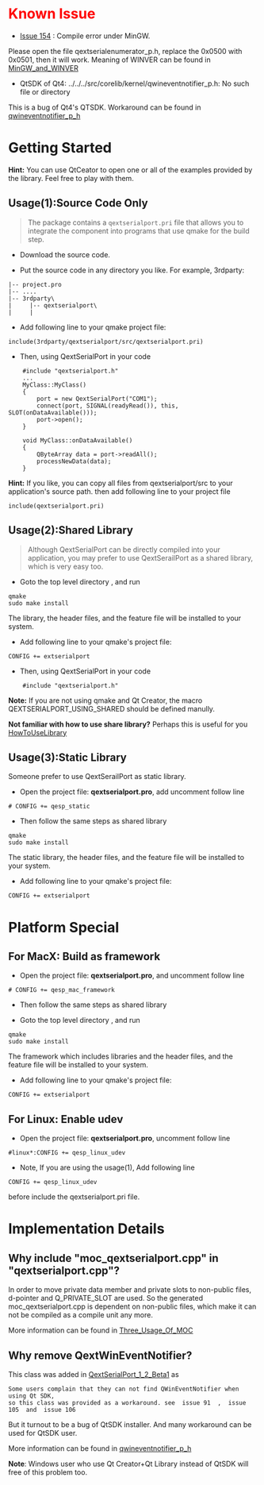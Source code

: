 

# <font color='red'>Known Issue</font> #

  * [Issue 154](https://code.google.com/p/qextserialport/issues/detail?id=154) : Compile error under MinGW.

Please open the file qextserialenumerator\_p.h, replace the 0x0500 with 0x0501, then it will work. Meaning of WINVER can be found in [MinGW\_and\_WINVER](MinGW_and_WINVER.md)

  * QtSDK of Qt4: ../../../src/corelib/kernel/qwineventnotifier\_p.h: No such file or directory

This is a bug of Qt4's QTSDK. Workaround can be found in [qwineventnotifier\_p\_h](qwineventnotifier_p_h.md)

# Getting Started #

**Hint:** You can use QtCeator to open one or all of the examples provided by the library. Feel free to play with them.

## Usage(1):Source Code Only ##

> The package contains a `qextserialport.pri` file that allows you to integrate the component into programs that use qmake for the build step.

  * Download the source code.

  * Put the source code in any directory you like. For example, 3rdparty:
```
|-- project.pro
|-- ....
|-- 3rdparty\
|     |-- qextserialport\
|     |
```

  * Add following line to your qmake project file:
```
include(3rdparty/qextserialport/src/qextserialport.pri)
```

  * Then, using QextSerialPort in your code
```
    #include "qextserialport.h"
    ...
    MyClass::MyClass()
    {
        port = new QextSerialPort("COM1");
        connect(port, SIGNAL(readyRead()), this, SLOT(onDataAvailable()));
        port->open();
    }

    void MyClass::onDataAvailable()
    {
        QByteArray data = port->readAll();
        processNewData(data);
    }
```

**Hint:** If you like, you can copy all files from qextserialport/src to your application's source path. then add following line to your project file
```
include(qextserialport.pri)
```

## Usage(2):Shared Library ##
> Although QextSerialPort can be directly compiled into your application, you may prefer to use QextSerailPort as a shared library, which is very easy too.

  * Goto the top level directory , and run
```
qmake
sudo make install
```

The library, the header files, and the feature file will be installed to your system.

  * Add following line to your qmake's project file:
```
CONFIG += extserialport
```

  * Then, using QextSerialPort in your code
```
    #include "qextserialport.h"
```

**Note:** If you are not using qmake and Qt Creator, the macro QEXTSERIALPORT\_USING\_SHARED should be defined manully.

**Not familiar with how to use share library?** Perhaps this is useful for you [HowToUseLibrary](HowToUseLibrary.md)

## Usage(3):Static Library ##
Someone prefer to use QextSerailPort as static library.

  * Open the project file: **qextserialport.pro**, add uncomment follow line
```
# CONFIG += qesp_static
```

  * Then follow the same steps as shared library
```
qmake
sudo make install
```
The static library, the header files, and the feature file will be installed to your system.

  * Add following line to your qmake's project file:
```
CONFIG += extserialport
```

# Platform Special #

## For MacX: Build as framework ##

  * Open the project file: **qextserialport.pro**, and uncomment follow line
```
# CONFIG += qesp_mac_framework
```

  * Then follow the same steps as shared library

  * Goto the top level directory , and run
```
qmake
sudo make install
```

The framework which includes libraries and the header files, and the feature file will be installed to your system.

  * Add following line to your qmake's project file:
```
CONFIG += extserialport
```

## For Linux: Enable udev ##
  * Open the project file: **qextserialport.pro**, uncomment follow line
```
#linux*:CONFIG += qesp_linux_udev
```

  * Note, If you are using the usage(1), Add following line
```
CONFIG += qesp_linux_udev
```
before include the qextserialport.pri file.

# Implementation Details #
## Why include "moc\_qextserialport.cpp" in "qextserialport.cpp"? ##

In order to move private data member and private slots to non-public files, d-pointer and Q\_PRIVATE\_SLOT are used. So the generated moc\_qextserialport.cpp is dependent on non-public files, which make it can not be compiled as a compile unit any more.

More information can be found in [Three\_Usage\_Of\_MOC](Three_Usage_Of_MOC.md)

## Why remove QextWinEventNotifier? ##
This class was added in [QextSerialPort\_1\_2\_Beta1](QextSerialPort_1_2_Beta1.md) as

```
Some users complain that they can not find QWinEventNotifier when using Qt SDK, 
so this class was provided as a workaround. see  issue 91  ,  issue 105  and  issue 106 
```

But it turnout to be a bug of QtSDK installer. And many workaround can be used for QtSDK user.

More information can be found in [qwineventnotifier\_p\_h](qwineventnotifier_p_h.md)

**Note**: Windows user who use Qt Creator+Qt Library instead of QtSDK will free of this problem too.